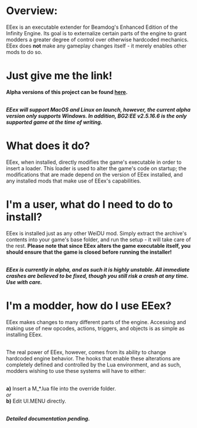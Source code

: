 <h1>Overview:</h1>
EEex is an executable extender for Beamdog's Enhanced Edition of the Infinity Engine. Its goal is to externalize certain parts of the engine to grant modders a greater degree of control over otherwise hardcoded mechanics. EEex does <b class="Bold">not </b>make any gameplay changes itself - it merely enables other mods to do so.
<br>

<h1>Just give me the link!</h1>
<b class="Bold">Alpha versions of this project can be found <a href="https://github.com/Bubb13/EEex/releases">here</a>.</b>

<br><b class="Bold"><i class="Italic">EEex will support MacOS and Linux on launch, however, the current alpha version only supports Windows. In addition, BG2:EE v2.5.16.6 is the only supported game at the time of writing.</i></b>
<br>

<h1>What does it do?</h1>
EEex, when installed, directly modifies the game's executable in order to insert a loader. This loader is used to alter the game's code on startup; the modifications that are made depend on the version of EEex installed, and any installed mods that make use of EEex's capabilities.
<br>

<h1>I'm a user, what do I need to do to install?</h1>
EEex is installed just as any other WeiDU mod. Simply extract the archive's contents into your game's base folder, and run the setup - it will take care of the rest. <b class="Bold">Please note that since EEex alters the game executable itself, you should ensure that the game is closed before running the installer!</b>

<br><b class="Bold"><i class="Italic">EEex is currently in alpha, and as such it is highly unstable. All immediate crashes are believed to be fixed, though you still risk a crash at any time. Use with care.</i></b>
<br>

<h1>I'm a modder, how do I use EEex?</h1>
EEex makes changes to many different parts of the engine. Accessing and making use of new opcodes, actions, triggers, and objects is as simple as installing EEex.

<br>The real power of EEex, however, comes from its ability to change hardcoded engine behavior. The hooks that enable these alterations are completely defined and controlled by the Lua environment, and as such, modders wishing to use these systems will have to either:

<br><b class="Bold">a)</b> Insert a M_*.lua file into the override folder.<br>
<i class="Italic">or</i><br>
<b class="Bold">b)</b> Edit UI.MENU directly. 

<br><i class="Italic"><b class="Bold">Detailed documentation pending.</b></i>
<br>
